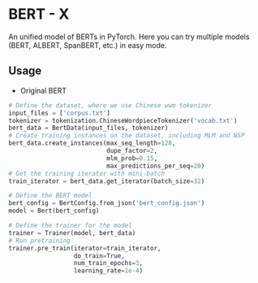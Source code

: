 # BERT - X

An unified model of BERTs in PyTorch. Here you can try multiple models (BERT, ALBERT, SpanBERT, etc.) in easy mode.



## Usage

* Original BERT

```python
# Define the dataset, where we use Chinese wwm tokenizer
input_files = ['corpus.txt']
tokenizer = tokenization.ChineseWordpieceTokenizer('vocab.txt')
bert_data = BertData(input_files, tokenizer)
# Create training instances on the dataset, including MLM and NSP
bert_data.create_instances(max_seq_length=128,
                           dupe_factor=2,
                           mlm_prob=0.15,
                           max_predictions_per_seq=20)
# Get the training iterator with mini-batch
train_iterator = bert_data.get_iterator(batch_size=32)

# Define the BERT model
bert_config = BertConfig.from_json('bert_config.json')
model = Bert(bert_config)

# Define the trainer for the model
trainer = Trainer(model, bert_data)
# Run pretraining
trainer.pre_train(iterator=train_iterator,
                  do_train=True,
                  num_train_epochs=3,
                  learning_rate=1e-4)
```

